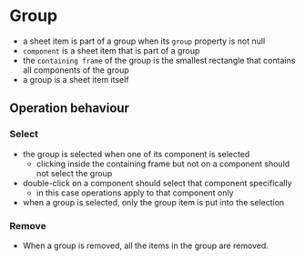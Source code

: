 # Group

* a sheet item is part of a group when its `group` property is not null
* `component` is a sheet item that is part of a group
* the `containing frame` of the group is the smallest rectangle that contains all components of the group
* a group is a sheet item itself

## Operation behaviour

### Select

* the group is selected when one of its component is selected
  * clicking inside the containing frame but not on a component should not select the group
* double-click on a component should select that component specifically
  * in this case operations apply to that component only
* when a group is selected, only the group item is put into the selection

### Remove

* When a group is removed, all the items in the group are removed.


